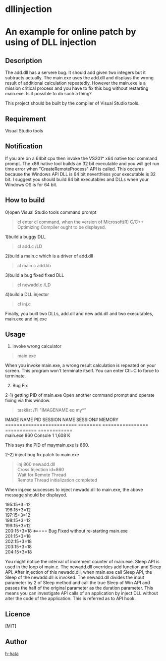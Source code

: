 # dllinjection
An example for online patch by using of DLL injection
====

## Description
The add.dll has a servere bug. It should add given two integers but it subtracts actually.
The main.exe uses the add.dll and displays the wrong result of additional calculation repeatedly.
However the main.exe is a mission critical process and you have to fix this bug without
restarting main.exe. Is it possible to do such a thing?  

This project should be built by the compiler of Visual Studio tools.

## Requirement
Visual Studio tools

## Notification
If you are on a 64bit cpu then invoke the VS201* x64 native tool command prompt.
The x86 native tool builds an 32 bit executable and you will get run time error
when  "CreateRemoteProcess" API is called. This occures because the Windows API DLL
is 64 bit neverthless your executable is 32 bit. I suggest you should build 
64 bit executables and DLLs when your Windows OS is for 64 bit.

## How to build
0)open Visual Studio tools command prompt
>cl
enter cl command, when the version of Microsoft(R) C/C++ Optimizing Compiler ought to be displayed.


1)build a buggy DLL

>cl add.c /LD

2)build a main.c which is a driver of add.dll

>cl main.c add.lib

3)build a bug fixed fixed DLL

>cl newadd.c /LD

4)build a DLL injector
>cl inj.c

Finally, you built two DLLs, add.dll and new add.dll and two executables, main.exe and inj.exe

## Usage

1) invoke wrong calculator
>main.exe  

When you invoke main.exe, a wrong result calculation is repeated on your screen.
This program won't terminate itself. You can enter Ctl+C to force to terminate.

2) Bug Fix

2-1) getting PID of main.exe
Open another command prompt and operate fixing via this window. 
>tasklist /FI "IMAGENAME eq my*"  

IMAGE NAME                     PID SESSION NAME        SESSION#       MEMORY  
========================= ======== ================ =========== ============  
main.exe                     860 Console                    1      1,608 K  

This says the PID of  maymain.exe is 860.  

2-2) inject bug fix patch to main.exe
> inj 860 newadd.dll  
Cross Injection id=860  
Wait for Remote Thread  
Remote Thread initialization completed  

When inj.exe successes to inject newadd.dll to main.exe,
the above message should be displayed.

195:15+3=12  
196:15+3=12  
197:15+3=12  
198:15+3=12  
199:15+3=12  
200:15+3=18 <===== Bug Fixed without re-starting main.exe  
201:15+3=18  
202:15+3=18  
203:15+3=18  
204:15+3=18  

You might notice the interval of increment counter of main.exe.
Sleep API is used in the loop of main.c. The newadd.dll overrides
add function and Sleep API. After injection of this newadd.dll,
when main.exe call Sleep API, the Sleep of the newadd.dll is invoked.
The newadd.dll divides the input parameter by 2 of Sleep method and call
the true Sleep of Win API and passes the half of the original parameter
as the duration parameter. This means you can investigate API calls of 
an application by inject DLL without alter the code of the application.
This is referred as to API hook.


## Licence

[MIT]

## Author

[h-hata](https://github.com/h-hata/)
